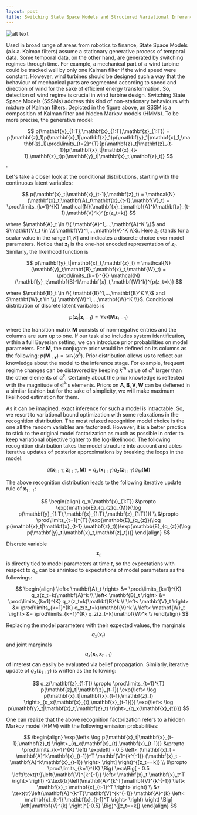 ```yaml
---
layout: post
title: Switching State Space Models and Structured Variational Inference
---
```

![alt text](https://semihakbayrak.github.io/images/sssm.jpeg "SSSM")

Used in broad range of areas from robotics to finance, State Space Models (a.k.a. Kalman filters) assume a stationary generative process of temporal data. Some temporal data, on the other hand, are generated by switching regimes through time. For example, a mechanical part of a wind turbine could be tracked well by only one Kalman filter if the wind speed were constant. However, wind turbines should be designed such a way that the behaviour of mechanical parts are segmented according to speed and direction of wind for the sake of efficient energy transformation. So, detection of wind regime is crucial in wind turbine design. Switching State Space Models (SSSMs) address this kind of non-stationary behaviours with mixture of Kalman filters. Depicted in the figure above, an SSSM is a composition of Kalman filter and hidden Markov models (HMMs). To be more precise, the generative model: 

$$ 
p(\mathbf{y}_{1:T},\mathbf{x}_{1:T},\mathbf{z}_{1:T}) = p(\mathbf{z}_1)p(\mathbf{x}_1|\mathbf{z}_1)p(\mathbf{y}_1|\mathbf{x}_1,\mathbf{z}_1)\prod\limits_{t=2}^{T}{p(\mathbf{z}_t|\mathbf{z}_{t-1})p(\mathbf{x}_t|\mathbf{x}_{t-1},\mathbf{z}_t)p(\mathbf{y}_t|\mathbf{x}_t,\mathbf{z}_t)} 
$$.

Let's take a closer look at the conditional distributions, starting with the continuous latent variables:

$$
p(\mathbf{x}_t|\mathbf{x}_{t-1},\mathbf{z}_t) = \mathcal{N}(\mathbf{x}_t;\mathbf{A}_t\mathbf{x}_{t-1},\mathbf{V}_t) = \prod\limits_{k=1}^{K} \mathcal{N}(\mathbf{x}_t;\mathbf{A}^k\mathbf{x}_{t-1},\mathbf{V}^k)^{p(z_t=k)}
$$

where $\mathbf{A}_t \in \\{ \mathbf{A}^1,...,\mathbf{A}^K \\}$ and $\mathbf{V}_t \in \\{ \mathbf{V}^1,...,\mathbf{V}^K \\}$. Here $z_t$ stands for a scalar value in the range $[1,K]$ and indicates a discrete choice over model parameters. Notice that $\mathbf{z}_t$ is the one-hot encoded representation of $z_t$. Similarly, the likelihood function is

$$
p(\mathbf{y}_t|\mathbf{x}_t,\mathbf{z}_t) = \mathcal{N}(\mathbf{y}_t;\mathbf{B}_t\mathbf{x}_t,\mathbf{W}_t) = \prod\limits_{k=1}^{K} \mathcal{N}(\mathbf{y}_t;\mathbf{B}^k\mathbf{x}_t,\mathbf{W}^k)^{p(z_t=k)}
$$

where $\mathbf{B}_t \in \\{ \mathbf{B}^1,...,\mathbf{B}^K \\}$ and $\mathbf{W}_t \in \\{ \mathbf{W}^1,...,\mathbf{W}^K \\}$. Conditional distribution of discrete latent varibales is

$$
p(\mathbf{z}_t|\mathbf{z}_{t-1}) = \mathcal{Cat}(\mathbf{M}\mathbf{z}_{t-1})
$$

where the transition matrix $\mathbf{M}$ consists of non-negative entries and the columns are sum up to one. If our task also includes system identification, within a full Bayesian setting, we can introduce prior probabilities on model parameters. For $\mathbf{M}$, the conjugate prior would be defined on its columns as the following: $p(\mathbf{M_{:k}}) = \mathcal{Dir}(\alpha^{k})$. Prior distribution allows us to reflect our knowledge about the model to the inference stage. For example, frequent regime changes can be disfavored by keeping $k^{th}$ value of $\alpha^{k}$ larger than the other elements of $\alpha^{k}$. Certainty about the prior knowledge is reflected with the magnitude of $\alpha^{k}$'s elements. Priors on $\mathbf{A}, \mathbf{B}, \mathbf{V}, \mathbf{W}$ can be defiened in a similar fashion but for the sake of simplicity, we will make maximum likelihood estimation for them.

As it can be imagined, exact inference for such a model is intractable. So, we resort to variational bound optimization with some relaxations in the recognition distribution. The most relaxed recognition model choice is the one all the random variables are factorized. However, it is a better practice to stick to the original model factorization as much as possible in order to keep variational objective tighter to the log-likelihood. The following recognition distribution takes the model structure into account and ables iterative updates of posterior approximations by breaking the loops in the model:

$$
q(\mathbf{x}_{1:T},\mathbf{z}_{1:T},\mathbf{M}) = q_x(\mathbf{x}_{1:T})q_z(\mathbf{z}_{1:T})q_M(\mathbf{M})
$$

The above recognition distribution leads to the following iterative update rule of $\mathbf{x}_{1:T}$:

$$
\begin{align}
q_x(\mathbf{x}_{1:T}) &\propto \exp(\mathbb{E}_{q_{z}q_{M}}(\log p(\mathbf{y}_{1:T},\mathbf{x}_{1:T},\mathbf{z}_{1:T}))) \\ &\propto \prod\limits_{t=1}^{T}{\exp(\mathbb{E}_{q_{z}}(\log p(\mathbf{x}_t|\mathbf{x}_{t-1},\mathbf{z}_t)))\exp(\mathbb{E}_{q_{z}}(\log p(\mathbf{y}_t|\mathbf{x}_t,\mathbf{z}_t)))}
\end{align}
$$

Discrete variable $$\mathbf{z}_{t}$$ is directly tied to model parameters at time $t$, so the expectations with respect to $q_{z}$ can be shrinked to expectations of model parameters as the followings:

$$
\begin{align}
\left< \mathbf{A}_t \right> &= \prod\limits_{k=1}^{K} q_z(z_t=k)\mathbf{A}^k \\
\left< \mathbf{B}_t \right> &= \prod\limits_{k=1}^{K} q_z(z_t=k)\mathbf{B}^k \\
\left< \mathbf{V}_t \right> &= \prod\limits_{k=1}^{K} q_z(z_t=k)\mathbf{V}^k \\
\left< \mathbf{W}_t \right> &= \prod\limits_{k=1}^{K} q_z(z_t=k)\mathbf{W}^k \\
\end{align}
$$

Replacing the model parameters with their expected values, the marginals $$q_x(\mathbf{x}_{t})$$ and joint marginals $$q_x(\mathbf{x}_{t},\mathbf{x}_{t+1})$$ of interest can easily be evaluated via belief propagation. Similarly, iterative update of $q_z(\mathbf{z}_{1:T})$ is written as the following:

$$
q_z(\mathbf{z}_{1:T}) \propto \prod\limits_{t=1}^{T} p(\mathbf{z}_t|\mathbf{z}_{t-1}) \exp(\left< \log p(\mathbf{x}_t|\mathbf{x}_{t-1},\mathbf{z}_t) \right>_{q_x(\mathbf{x}_{t},\mathbf{x}_{t-1})}) \exp(\left< \log p(\mathbf{y}_t|\mathbf{x}_t,\mathbf{z}_t) \right>_{q_x(\mathbf{x}_{t})})
$$

One can realize that the above recognition factorization refers to a hidden Markov model (HMM) with the following emission probabilities:

$$
\begin{align}
\exp(\left< \log p(\mathbf{x}_t|\mathbf{x}_{t-1},\mathbf{z}_t) \right>_{q_x(\mathbf{x}_{t},\mathbf{x}_{t-1})} &\propto \prod\limits_{k=1}^{K} \left( \exp\left[ - 0.5 \left< (\mathbf{x}_t - \mathbf{A}^k\mathbf{x}_{t-1})^T \mathbf{V}^{k^{-1}} (\mathbf{x}_t - \mathbf{A}^k\mathbf{x}_{t-1}) \right> \right] \right)^{[z_t==k]}
\\
&\propto \prod\limits_{k=1}^{K} \Big( \exp\Big[ - 0.5 \left(\text{tr}\left(\mathbf{V}^{k^{-1}} \left< \mathbf{x}_t \mathbf{x}_t^T \right> \right) -2\text{tr}\left(\mathbf{A}^{k^T}\mathbf{V}^{k^{-1}} \left< \mathbf{x}_t \mathbf{x}_{t-1}^T \right> \right)  
\\ &+ \text{tr}\left(\mathbf{A}^{k^T}\mathbf{V}^{k^{-1}}  \mathbf{A}^{k} \left< \mathbf{x}_{t-1} \mathbf{x}_{t-1}^T \right> \right)  \right) \Big] \left|\mathbf{V}^{k} \right|^{-0.5}  \Big)^{[z_t==k]}
\end{align}
$$
